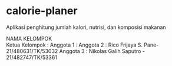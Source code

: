 # calorie-planer
Aplikasi penghitung jumlah kalori, nutrisi, dan komposisi makanan 

NAMA KELOMPOK  
Ketua Kelompok : 
Anggota 1 : 
Anggota 2 : Rico Frijaya S. Pane-21/480631/TK/53032
Anggota 3 : Nikolas Galih Saputro - 21/482747/TK/53361  
